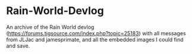# Rain-World-Devlog
An archive of the Rain World devlog (https://forums.tigsource.com/index.php?topic=25183) with all messages from JLJac and jamesprimate, and all the embedded images I could find and save.
